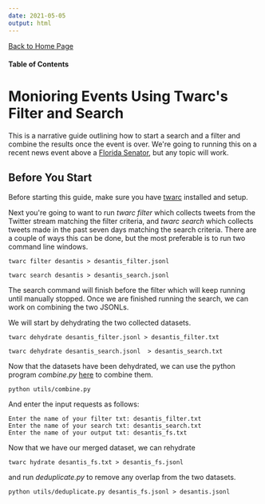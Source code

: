 ```yaml
---
date: 2021-05-05
output: html
---
```


[Back to Home Page](index.md)   

#### Table of Contents


# Monioring Events Using Twarc's Filter and Search 

This is a narrative guide outlining how to start a search and a filter and combine the results once the event is over. We're going to running this on a recent news event above a [Florida Senator](https://www.nbcnews.com/politics/elections/gop-gov-desantis-signs-restrictive-new-voting-florida-dems-fear-n1266415), but any topic will work. 


## Before You Start

Before starting this guide, make sure you have [twarc](https://github.com/DocNow/twarc) installed and setup. 


Next you're going to want to run _twarc filter_ which collects tweets from the Twitter stream matching the filter criteria, and _twarc search_ which collects tweets made in the past seven days matching the search criteria. There are a couple of ways this can be done, but the most preferable is to run two command line windows.

   
    twarc filter desantis > desantis_filter.jsonl

    twarc search desantis > desantis_search.jsonl


The search command will finish before the filter which will keep running until manually stopped. Once we are finished running the search, we can work on combining the two JSONLs. 

We will start by dehydrating the two collected datasets.


    twarc dehydrate desantis_filter.jsonl > desantis_filter.txt 
       
    twarc dehydrate desantis_search.jsonl  > desantis_search.txt
    
   
Now that the datasets have been dehydrated, we can use the python program _combine.py_ [here](https://github.com/ucsb-collaboratory/twitter/blob/main/combine.py) to combine them.
    
    
    python utils/combine.py 
    
And enter the input requests as follows:
   
    Enter the name of your filter txt: desantis_filter.txt
    Enter the name of your search txt: desantis_search.txt
    Enter the name of your output txt: desantis_fs.txt    

Now that we have our merged dataset, we can rehydrate


    twarc hydrate desantis_fs.txt > desantis_fs.jsonl
    
and run _deduplicate.py_ to remove any overlap from the two datasets. 
    
    python utils/deduplicate.py desantis_fs.jsonl > desantis.jsonl
